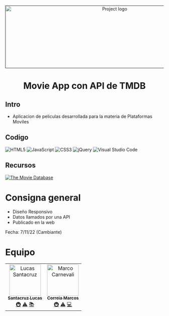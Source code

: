 <p align="center">
  <a href="" rel="noopener">
 <img width=680px height=200px src="https://imgur.com/Bbz3O1L.png" alt="Project logo"></a>
</p>

</p>
<h1 align="center"> Movie App con API de TMDB</h1>

</p>

## Intro

- Aplicacion de peliculas desarrollada para la materia de Plataformas Moviles


## Codigo

 ![HTML5](https://img.shields.io/badge/html5-%23E34F26.svg?style=for-the-badge&logo=html5&logoColor=white) 
 ![JavaScript](https://img.shields.io/badge/javascript-%23323330.svg?style=for-the-badge&logo=javascript&logoColor=%23F7DF1E) 
 ![CSS3](https://img.shields.io/badge/css3-%231572B6.svg?style=for-the-badge&logo=css3&logoColor=white)
 ![jQuery](https://img.shields.io/badge/jquery-%230769AD.svg?style=for-the-badge&logo=jquery&logoColor=white)
 ![Visual Studio Code](https://img.shields.io/badge/Visual%20Studio%20Code-0078d7.svg?style=for-the-badge&logo=visual-studio-code&logoColor=white)

## Recursos

 <a href='https://www.themoviedb.org/' target="_blank"><img alt='The Movie Database' src='https://img.shields.io/badge/The_Movie Database-100000?style=for-the-badge&logo=The Movie Database&logoColor=FFFFFF&labelColor=1A0F59&color=1A0F59'/></a>




# Consigna general

- Diseño Responsivo
- Datos llamados por una API
- Publicado en la web

Fecha: 7/11/22 (Cambiante)


# Equipo
<table>
  <tbody>
  <tr>
 <td align="center"><a href="https://github.com/lincNx"><img src="https://avatars.githubusercontent.com/u/56304084?v=4?s=100" width="100px;" alt="Lucas Santacruz"/><br /><sub><b>Santacruz Lucas</b></sub></a><br /><a href="#infra-lukepistrol" title="Infraestructura (Hosting, Herramientas, etc)">🚇</a> <a href="https://github.com/CodeEditApp/CodeEdit/commits?author=lukepistrol" title="Tests">⚠️</a> <a href="https://github.com/CodeEditApp/CodeEdit/commits?author=lukepistrol" title="Documentacion">📚</a></td>  
        
  <td align="center"><a href="https://github.com/Elmuri"><img src="https://avatars.githubusercontent.com/u/101751763?v=4?s=100" width="100px;" alt="Marco Carnevali"/><br /><sub><b>Correia Marcos</b></sub></a><br /><a href="#infra-MarcoCarnevali" title="Infraestructura (Hosting, Herramientas, etc)">🚇</a> <a href="https://github.com/CodeEditApp/CodeEdit/commits?author=MarcoCarnevali" title="Tests">⚠️</a> <a href="https://github.com/CodeEditApp/CodeEdit/commits?author=MarcoCarnevali" title="Programacion">💻</a></td>   
        </tr>
  </tbody>
</table>
